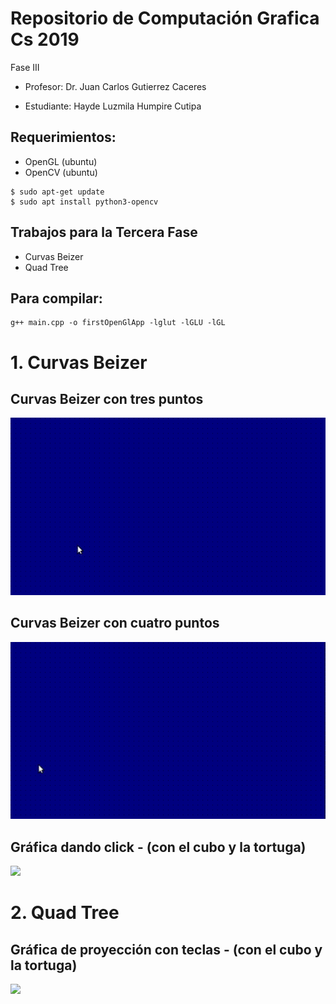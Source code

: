# Repositorio de Computación Grafica Cs 2019
Fase III 

- Profesor: 
Dr. Juan Carlos Gutierrez Caceres

- Estudiante: 
Hayde Luzmila Humpire Cutipa

## Requerimientos:
- OpenGL (ubuntu)
- OpenCV (ubuntu)
```
$ sudo apt-get update
$ sudo apt install python3-opencv
```
## Trabajos para la Tercera Fase
- Curvas Beizer
- Quad Tree

## Para compilar: 
```
g++ main.cpp -o firstOpenGlApp -lglut -lGLU -lGL
```
# 1. Curvas Beizer
## Curvas Beizer con tres puntos
![](Imagenes/ConTresPuntos.gif )

## Curvas Beizer con cuatro puntos
![](Imagenes/ConCuatroPuntos.gif)

## Gráfica dando click - (con el cubo y la tortuga)
![](Imagenes/Movimiento_Click.gif)

# 2. Quad Tree
## Gráfica de proyección con teclas - (con el cubo y la tortuga)
![](Imagenes/Movimiento_Teclas.gif)

